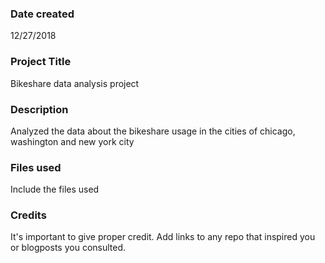 ### Date created
12/27/2018

### Project Title
Bikeshare data analysis project

### Description
Analyzed the data about the bikeshare usage in the cities of chicago, washington and new york city  

### Files used
Include the files used

### Credits
It's important to give proper credit. Add links to any repo that inspired you or blogposts you consulted.
